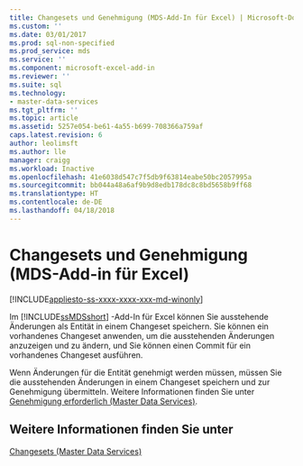 ```yaml
---
title: Changesets und Genehmigung (MDS-Add-In für Excel) | Microsoft-Dokumentation
ms.custom: ''
ms.date: 03/01/2017
ms.prod: sql-non-specified
ms.prod_service: mds
ms.service: ''
ms.component: microsoft-excel-add-in
ms.reviewer: ''
ms.suite: sql
ms.technology:
- master-data-services
ms.tgt_pltfrm: ''
ms.topic: article
ms.assetid: 5257e054-be61-4a55-b699-708366a759af
caps.latest.revision: 6
author: leolimsft
ms.author: lle
manager: craigg
ms.workload: Inactive
ms.openlocfilehash: 41e6038d547c7f5db9f63814eabe50bc2057995a
ms.sourcegitcommit: bb044a48a6af9b9d8edb178dc8c8bd5658b9ff68
ms.translationtype: HT
ms.contentlocale: de-DE
ms.lasthandoff: 04/18/2018
---
```

# <a name="change-sets-and-approval-mds-add-in-for-excel"></a>Changesets und Genehmigung (MDS-Add-in für Excel)

[!INCLUDE[appliesto-ss-xxxx-xxxx-xxx-md-winonly](../../includes/appliesto-ss-xxxx-xxxx-xxx-md-winonly.md)]

  Im [!INCLUDE[ssMDSshort](../../includes/ssmdsshort-md.md)] -Add-In für Excel können Sie ausstehende Änderungen als Entität in einem Changeset speichern. Sie können ein vorhandenes Changeset anwenden, um die ausstehenden Änderungen anzuzeigen und zu ändern, und Sie können einen Commit für ein vorhandenes Changeset ausführen.  
  
 Wenn Änderungen für die Entität genehmigt werden müssen, müssen Sie die ausstehenden Änderungen in einem Changeset speichern und zur Genehmigung übermitteln. Weitere Informationen finden Sie unter [Genehmigung erforderlich &#40;Master Data Services&#41;](../../master-data-services/approval-required-master-data-services.md).  
  
## <a name="see-also"></a>Weitere Informationen finden Sie unter  
 [Changesets &#40;Master Data Services&#41;](../../master-data-services/changesets-master-data-services.md)  
  
  

